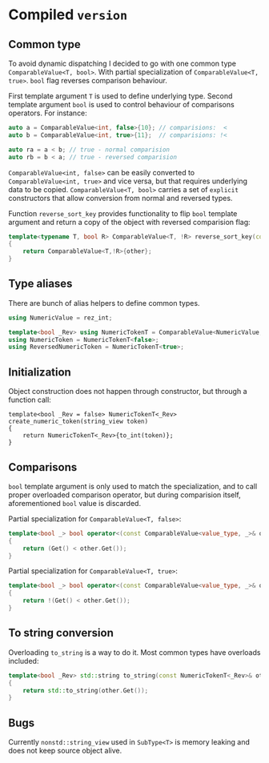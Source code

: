 # Compiled `version`

## Common type

To avoid dynamic dispatching I decided to go with one common type `ComparableValue<T, bool>`. 
With partial specialization of `ComparableValue<T, true>`. `bool` flag reverses comparison behaviour.

First template argument `T` is used to define underlying type.
Second template argument `bool` is used to control behaviour of comparisons operators. For instance:

```c++
auto a = ComparableValue<int, false>{10}; // comparisions:  < 
auto b = ComparableValue<int, true>{11};  // comparisions: !<

auto ra = a < b; // true - normal comparision
auto rb = b < a; // true - reversed comparision
```

`ComparableValue<int, false>` can be easily converted to `ComparableValue<int, true>` and vice versa, but that requires underlying data to be copied.
`ComparableValue<T, bool>` carries a set of `explicit` constructors that allow conversion from normal and reversed types.

Function `reverse_sort_key` provides functionality to flip `bool` template argument and return a copy of the object with reversed comparision flag:

```c++
template<typename T, bool R> ComparableValue<T, !R> reverse_sort_key(const ComparableValue<T, R>& other)
{
    return ComparableValue<T,!R>{other};
}
```

## Type aliases

There are bunch of alias helpers to define common types. 

```c++
using NumericValue = rez_int;

template<bool _Rev> using NumericTokenT = ComparableValue<NumericValue, _Rev>;
using NumericToken = NumericTokenT<false>;
using ReversedNumericToken = NumericTokenT<true>;
```

## Initialization

Object construction does not happen through constructor, but through a function call:

```
template<bool _Rev = false> NumericTokenT<_Rev> create_numeric_token(string_view token)
{
    return NumericTokenT<_Rev>{to_int(token)};
}
```

## Comparisons

`bool` template argument is only used to match the specialization, and to call proper overloaded comparison operator, 
but during comparision itself, aforementioned `bool` value is discarded.

Partial specialization for `ComparableValue<T, false>`:

```cpp
template<bool _> bool operator<(const ComparableValue<value_type, _>& other ) const REZ_NOEXCEPT
{
    return (Get() < other.Get());
}
```

Partial specialization for `ComparableValue<T, true>`:

```cpp
template<bool _> bool operator<(const ComparableValue<value_type, _>& other ) const REZ_NOEXCEPT
{
    return !(Get() < other.Get());
}
```

## To string conversion

Overloading `to_string` is a way to do it. Most common types have overloads included:

```c++
template<bool _Rev> std::string to_string(const NumericTokenT<_Rev>& other)
{
    return std::to_string(other.Get());
}
```

## Bugs

Currently `nonstd::string_view` used in `SubType<T>` is memory leaking and does not keep source object alive. 